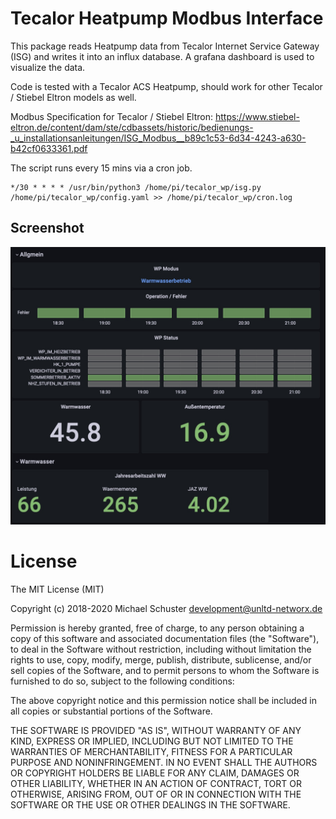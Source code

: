 # Tecalor Heatpump Modbus Interface

This package reads Heatpump data from Tecalor Internet Service Gateway (ISG) and writes it into an influx database. A grafana dashboard is used to visualize the data.

Code is tested with a Tecalor ACS Heatpump, should work for other Tecalor / Stiebel Eltron models as well.

Modbus  Specification for Tecalor / Stiebel Eltron: https://www.stiebel-eltron.de/content/dam/ste/cdbassets/historic/bedienungs-_u_installationsanleitungen/ISG_Modbus__b89c1c53-6d34-4243-a630-b42cf0633361.pdf

The script runs every 15 mins via a cron job.
```
*/30 * * * * /usr/bin/python3 /home/pi/tecalor_wp/isg.py /home/pi/tecalor_wp/config.yaml >> /home/pi/tecalor_wp/cron.log
```

## Screenshot
![Dashboard](docs/screenshot_grafana.jpg?raw=true "Dashboard")

# License

The MIT License (MIT)

Copyright (c) 2018-2020 Michael Schuster development@unltd-networx.de

Permission is hereby granted, free of charge, to any person obtaining a copy of this software and associated documentation files (the "Software"), to deal in the Software without restriction, including without limitation the rights to use, copy, modify, merge, publish, distribute, sublicense, and/or sell copies of the Software, and to permit persons to whom the Software is furnished to do so, subject to the following conditions:

The above copyright notice and this permission notice shall be included in all copies or substantial portions of the Software.

THE SOFTWARE IS PROVIDED "AS IS", WITHOUT WARRANTY OF ANY KIND, EXPRESS OR IMPLIED, INCLUDING BUT NOT LIMITED TO THE WARRANTIES OF MERCHANTABILITY, FITNESS FOR A PARTICULAR PURPOSE AND NONINFRINGEMENT. IN NO EVENT SHALL THE AUTHORS OR COPYRIGHT HOLDERS BE LIABLE FOR ANY CLAIM, DAMAGES OR OTHER LIABILITY, WHETHER IN AN ACTION OF CONTRACT, TORT OR OTHERWISE, ARISING FROM, OUT OF OR IN CONNECTION WITH THE SOFTWARE OR THE USE OR OTHER DEALINGS IN THE SOFTWARE.
